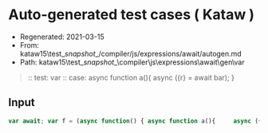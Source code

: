 # Auto-generated test cases ( Kataw )
- Regenerated: 2021-03-15
- From: kataw15\test\__snapshot__/compiler/js/expressions/await/autogen.md
- Path: kataw15\test\__snapshot__\compiler\js\expressions\await\gen\var
> :: test: var
> :: case: async function a(){     async ({r} = await bar);     }
## Input

`````js
var await; var f = (async function() { async function a(){     async ({r} = await bar);     } });
`````
